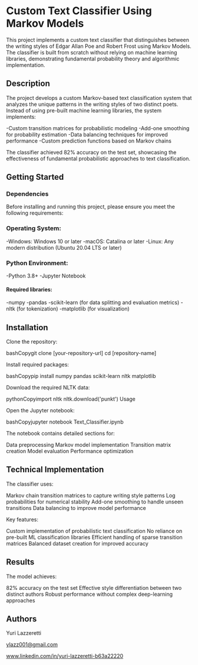 # Custom Text Classifier Using Markov Models

This project implements a custom text classifier that distinguishes between the writing styles of Edgar Allan Poe and Robert Frost using Markov Models. The classifier is built from scratch without relying on machine learning libraries, demonstrating fundamental probability theory and algorithmic implementation.

## Description

The project develops a custom Markov-based text classification system that analyzes the unique patterns in the writing styles of two distinct poets. Instead of using pre-built machine learning libraries, the system implements:

-Custom transition matrices for probabilistic modeling
-Add-one smoothing for probability estimation
-Data balancing techniques for improved performance
-Custom prediction functions based on Markov chains

The classifier achieved 82% accuracy on the test set, showcasing the effectiveness of fundamental probabilistic approaches to text classification.

## Getting Started

### Dependencies

Before installing and running this project, please ensure you meet the following requirements:

### Operating System:

-Windows: Windows 10 or later
-macOS: Catalina or later
-Linux: Any modern distribution (Ubuntu 20.04 LTS or later)

### Python Environment:

-Python 3.8+
-Jupyter Notebook

#### Required libraries:

-numpy
-pandas
-scikit-learn (for data splitting and evaluation metrics)
-nltk (for tokenization)
-matplotlib (for visualization)


## Installation

Clone the repository:

bashCopygit clone [your-repository-url]
cd [repository-name]

Install required packages:

bashCopypip install numpy pandas scikit-learn nltk matplotlib

Download the required NLTK data:

pythonCopyimport nltk
nltk.download('punkt')
Usage

Open the Jupyter notebook:

bashCopyjupyter notebook Text_Classifier.ipynb

The notebook contains detailed sections for:

Data preprocessing
Markov model implementation
Transition matrix creation
Model evaluation
Performance optimization



## Technical Implementation

The classifier uses:

Markov chain transition matrices to capture writing style patterns
Log probabilities for numerical stability
Add-one smoothing to handle unseen transitions
Data balancing to improve model performance

Key features:

Custom implementation of probabilistic text classification
No reliance on pre-built ML classification libraries
Efficient handling of sparse transition matrices
Balanced dataset creation for improved accuracy

## Results
The model achieves:

82% accuracy on the test set
Effective style differentiation between two distinct authors
Robust performance without complex deep-learning approaches

## Authors

Yuri Lazzeretti

ylazz001@gmail.com

www.linkedin.com/in/yuri-lazzeretti-b63a22220
